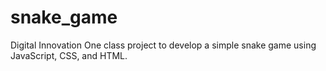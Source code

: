 # snake_game
Digital Innovation One class project to develop a simple snake game using JavaScript, CSS, and HTML.